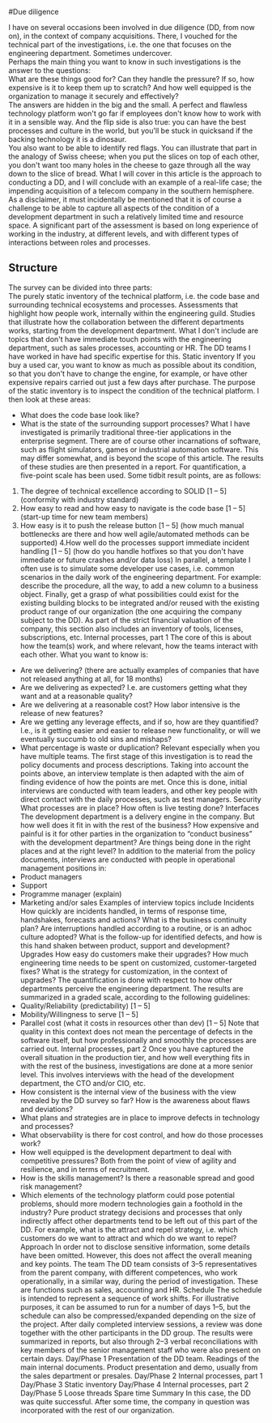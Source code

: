 #Due diligence

I have on several occasions been involved in due diligence (DD, from now on), in the context of company acquisitions. There, I vouched for the technical part of the investigations, i.e. the one that focuses on the engineering department. Sometimes undercover.  
Perhaps the main thing you want to know in such investigations is the answer to the questions:  
What are these things good for? Can they handle the pressure? If so, how expensive is it to keep them up to scratch? And how well equipped is the organization to manage it securely and effectively?  
The answers are hidden in the big and the small. A perfect and flawless technology platform won't go far if employees don't know how to work with it in a sensible way. And the flip side is also true: you can have the best processes and culture in the world, but you'll be stuck in quicksand if the backing technology it is a dinosaur.  
You also want to be able to identify red flags. You can illustrate that part in the analogy of Swiss cheese; when you put the slices on top of each other, you don't want too many holes in the cheese to gaze through all the way down to the slice of bread.
What I will cover in this article is the approach to conducting a DD, and I will conclude with an example of a real-life case; the impending acquisition of a telecom company in the southern hemisphere.  
As a disclaimer, it must incidentally be mentioned that it is of course a challenge to be able to capture all aspects of the condition of a development department in such a relatively limited time and resource space. A significant part of the assessment is based on long experience of working in the industry, at different levels, and with different types of interactions between roles and processes.  

## Structure
The survey can be divided into three parts:  
The purely static inventory of the technical platform, i.e. the code base and surrounding technical ecosystems and processes.
Assessments that highlight how people work, internally within the engineering guild.
Studies that illustrate how the collaboration between the different departments works, starting from the development department.
What I don't include are topics that don't have immediate touch points with the engineering department, such as sales processes, accounting or HR. The DD teams I have worked in have had specific expertise for this.
Static inventory
If you buy a used car, you want to know as much as possible about its condition, so that you don't have to change the engine, for example, or have other expensive repairs carried out just a few days after purchase.
The purpose of the static inventory is to inspect the condition of the technical platform. I then look at these areas:
- What does the code base look like?
- What is the state of the surrounding support processes?
What I have investigated is primarily traditional three-tier applications in the enterprise segment. There are of course other incarnations of software, such as flight simulators, games or industrial automation software. This may differ somewhat, and is beyond the scope of this article.
The results of these studies are then presented in a report. For quantification, a five-point scale has been used. Some tidbit result points, are as follows:
1. The degree of technical excellence according to SOLID [1 – 5] (conformity with industry standard)
2. How easy to read and how easy to navigate is the code base [1 – 5] (start-up time for new team members)
3. How easy is it to push the release button [1 – 5] (how much manual bottlenecks are there and how well agile/automated methods can be supported)
4.How well do the processes support immediate incident handling [1 – 5] (how do you handle hotfixes so that you don't have immediate or future crashes and/or data loss)
In parallel, a template I often use is to simulate some developer use cases, i.e. common scenarios in the daily work of the engineering department. For example: describe the procedure, all the way, to add a new column to a business object.
Finally, get a grasp of what possibilities could exist for the existing building blocks to be integrated and/or reused with the existing product range of our organization (the one acquiring the company subject to the DD).
As part of the strict financial valuation of the company, this section also includes an inventory of tools, licenses, subscriptions, etc.
Internal processes, part 1
The core of this is about how the team(s) work, and where relevant, how the teams interact with each other. What you want to know is:

- Are we delivering? (there are actually examples of companies that have not released anything at all, for 18 months)
- Are we delivering as expected? I.e. are customers getting what they want and at a reasonable quality?
- Are we delivering at a reasonable cost? How labor intensive is the release of new features?
- Are we getting any leverage effects, and if so, how are they quantified? I.e., is it getting easier and easier to release new functionality, or will we eventually succumb to old sins and mishaps?
- What percentage is waste or duplication? Relevant especially when you have multiple teams.
The first stage of this investigation is to read the policy documents and process descriptions. Taking into account the points above, an interview template is then adapted with the aim of finding evidence of how the points are met.
Once this is done, initial interviews are conducted with team leaders, and other key people with direct contact with the daily processes, such as test managers.
Security
What processes are in place? How often is live testing done?
Interfaces
The development department is a delivery engine in the company. But how well does it fit in with the rest of the business? How expensive and painful is it for other parties in the organization to “conduct business” with the development department? Are things being done in the right places and at the right level?
In addition to the material from the policy documents, interviews are conducted with people in operational management positions in:
- Product managers
- Support
- Programme manager (explain)
- Marketing and/or sales
Examples of interview topics include 
Incidents
How quickly are incidents handled, in terms of response time, handshakes, forecasts and actions? What is the business continuity plan? Are interruptions handled according to a routine, or is an adhoc culture adopted? What is the follow-up for identified defects, and how is this hand shaken between product, support and development? 
Upgrades
How easy do customers make their upgrades? How much engineering time needs to be spent on customized, customer-targeted fixes? What is the strategy for customization, in the context of upgrades?
The quantification is done with respect to how other departments perceive the engineering department. The results are summarized in a graded scale, according to the following guidelines:
- Quality/Reliability (predictability) [1 – 5]
- Mobility/Willingness to serve [1 – 5]
- Parallel cost (what it costs in resources other than dev) [1 – 5]
Note that quality in this context does not mean the percentage of defects in the software itself, but how professionally and smoothly the processes are carried out.
Internal processes, part 2
Once you have captured the overall situation in the production tier, and how well everything fits in with the rest of the business, investigations are done at a more senior level. This involves interviews with the head of the development department, the CTO and/or CIO, etc.
- How consistent is the internal view of the business with the view revealed by the DD survey so far? How is the awareness about flaws and deviations?
- What plans and strategies are in place to improve defects in technology and processes?
- What observability is there for cost control, and how do those processes work?
- How well equipped is the development department to deal with competitive pressures? Both from the point of view of agility and resilience, and in terms of recruitment.
- How is the skills management? Is there a reasonable spread and good risk management?
- Which elements of the technology platform could pose potential problems, should more modern technologies gain a foothold in the industry?
Pure product strategy decisions and processes that only indirectly affect other departments tend to be left out of this part of the DD. For example, what is the attract and repel strategy, i.e. which customers do we want to attract and which do we want to repel?
Approach
In order not to disclose sensitive information, some details have been omitted. However, this does not affect the overall meaning and key points.
The team
The DD team consists of 3–5 representatives from the parent company, with different competences, who work operationally, in a similar way, during the period of investigation. These are functions such as sales, accounting and HR.
Schedule
The schedule is intended to represent a sequence of work shifts. For illustrative purposes, it can be assumed to run for a number of days 1–5, but the schedule can also be compressed/expanded depending on the size of the project.
After daily completed interview sessions, a review was done together with the other participants in the DD group.
The results were summarized in reports, but also through 2–3 verbal reconciliations with key members of the senior management staff who were also present on certain days.
Day/Phase 1
Presentation of the DD team. Readings of the main internal documents.
Product presentation and demo, usually from the sales department or presales.
Day/Phase 2
Internal processes, part 1
Day/Phase 3
Static inventory
Day/Phase 4
Internal processes, part 2
Day/Phase 5
Loose threads
Spare time
Summary
In this case, the DD was quite successful. After some time, the company in question was incorporated with the rest of our organization.
